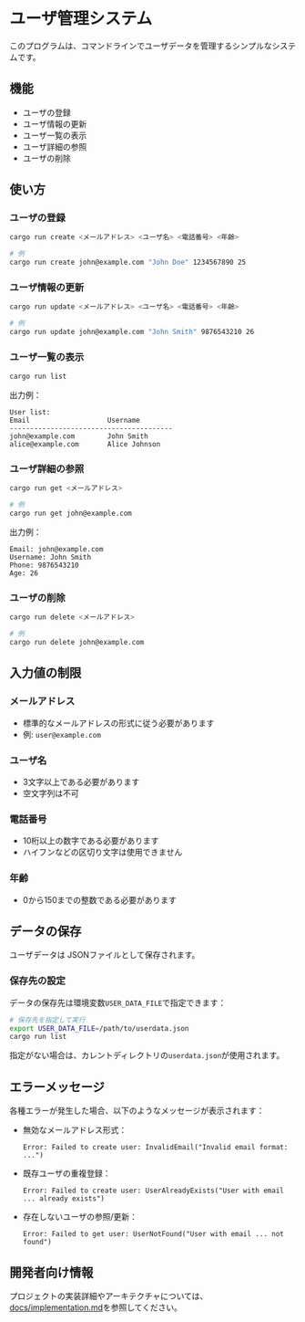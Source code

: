 # ユーザ管理システム

このプログラムは、コマンドラインでユーザデータを管理するシンプルなシステムです。

## 機能

- ユーザの登録
- ユーザ情報の更新
- ユーザ一覧の表示
- ユーザ詳細の参照
- ユーザの削除

## 使い方

### ユーザの登録

```bash
cargo run create <メールアドレス> <ユーザ名> <電話番号> <年齢>

# 例
cargo run create john@example.com "John Doe" 1234567890 25
```

### ユーザ情報の更新

```bash
cargo run update <メールアドレス> <ユーザ名> <電話番号> <年齢>

# 例
cargo run update john@example.com "John Smith" 9876543210 26
```

### ユーザ一覧の表示

```bash
cargo run list
```

出力例：
```
User list:
Email                   Username
----------------------------------------
john@example.com        John Smith
alice@example.com       Alice Johnson
```

### ユーザ詳細の参照

```bash
cargo run get <メールアドレス>

# 例
cargo run get john@example.com
```

出力例：
```
Email: john@example.com
Username: John Smith
Phone: 9876543210
Age: 26
```

### ユーザの削除

```bash
cargo run delete <メールアドレス>

# 例
cargo run delete john@example.com
```

## 入力値の制限

### メールアドレス
- 標準的なメールアドレスの形式に従う必要があります
- 例: `user@example.com`

### ユーザ名
- 3文字以上である必要があります
- 空文字列は不可

### 電話番号
- 10桁以上の数字である必要があります
- ハイフンなどの区切り文字は使用できません

### 年齢
- 0から150までの整数である必要があります

## データの保存

ユーザデータは JSONファイルとして保存されます。

### 保存先の設定

データの保存先は環境変数`USER_DATA_FILE`で指定できます：

```bash
# 保存先を指定して実行
export USER_DATA_FILE=/path/to/userdata.json
cargo run list
```

指定がない場合は、カレントディレクトリの`userdata.json`が使用されます。

## エラーメッセージ

各種エラーが発生した場合、以下のようなメッセージが表示されます：

- 無効なメールアドレス形式：
  ```
  Error: Failed to create user: InvalidEmail("Invalid email format: ...")
  ```

- 既存ユーザの重複登録：
  ```
  Error: Failed to create user: UserAlreadyExists("User with email ... already exists")
  ```

- 存在しないユーザの参照/更新：
  ```
  Error: Failed to get user: UserNotFound("User with email ... not found")
  ```

## 開発者向け情報

プロジェクトの実装詳細やアーキテクチャについては、[docs/implementation.md](docs/implementation.md)を参照してください。
